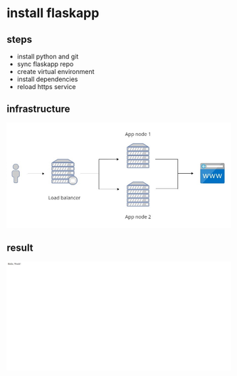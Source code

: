# install flaskapp

## steps

- install python and git
- sync flaskapp repo
- create virtual environment
- install dependencies
- reload https service

## infrastructure

![diagram](img/diagram.jpg)

## result

![flaskapp](img/flaskapp.jpg)